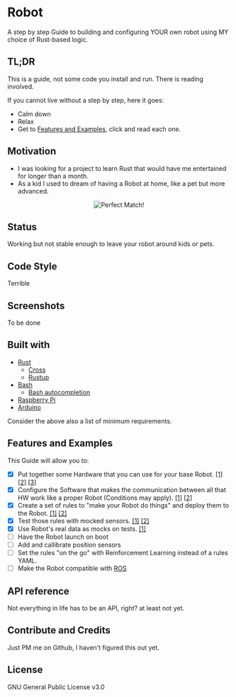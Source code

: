 # Robot

A step by step Guide to building and configuring YOUR own robot using MY choice of Rust-based logic.

## TL;DR

This is a guide, not some code you install and run. There is reading involved.

If you cannot live without a step by step, here it goes:
- Calm down
- Relax
- Get to [Features and Examples](README.md#features-and-examples), click and read each one.

## Motivation

- I was looking for a project to learn Rust that would have me entertained for longer than a month.
- As a kid I used to dream of having a Robot at home, like a pet but more advanced.

<p align="center">
  <img src="https://i.makeagif.com/media/4-27-2020/n_EA_n.gif" alt="Perfect Match!"/>
</p>

## Status

Working but not stable enough to leave your robot around kids or pets.

## Code Style

Terrible

## Screenshots

To be done

## Built with

- [Rust](https://www.rust-lang.org/)
  - [Cross](https://github.com/rust-embedded/cross)
  - [Rustup](https://rustup.rs/)
- [Bash](https://tiswww.case.edu/php/chet/bash/bashtop.html)
  - [Bash autocompletion](https://www.gnu.org/software/bash/manual/html_node/Programmable-Completion.html)
- [Raspberry Pi](https://www.raspberrypi.org/)
- [Arduino](https://www.arduino.cc/)

Consider the above also a list of minimum requirements.

## Features and Examples

This Guide will allow you to:
- [x] Put together some Hardware that you can use for your base Robot. [[1]](docs/000_ShoppingList.md) [[2]](docs/001_Setup.md) [[3]](docs/004_Chassis.md)
- [x] Configure the Software that makes the communication between all that HW work like a proper Robot (Conditions may apply). [[1]](docs/002_Raspberry.md) [[2]](docs/003_Arduino.md)
- [x] Create a set of rules to "make your Robot do things" and deploy them to the Robot. [[1]](docs/005_FirstExample.md) [[2]](docs/006_MovingExample.md)
- [x] Test those rules with mocked sensors. [[1]](docs/007_TestingExample.md) [[2]](docs/007_TestingExample.md)
- [x] Use Robot's real data as mocks on tests. [[1]](docs/008_TestingWithRealMocks.md)
- [ ] Have the Robot launch on boot
- [ ] Add and callibrate position sensors
- [ ] Set the rules "on the go" with Reinforcement Learning instead of a rules YAML.
- [ ] Make the Robot compatible with [ROS](https://www.ros.org/)

## API reference

Not everything in life has to be an API, right? at least not yet.

## Contribute and Credits

Just PM me on Github, I haven't figured this out yet.

## License

GNU General Public License v3.0


